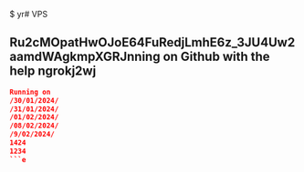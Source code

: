$ yr# VPS 
## Ru2cMOpatHwOJoE64FuRedjLmhE6z_3JU4Uw2aamdWAgkmpXGRJnning on Github with the help ngrokj2wj
```json
Running on
/30/01/2024/
/31/01/2024/
/01/02/2024/
/08/02/2024/
/9/02/2024/
1424
1234
```e
